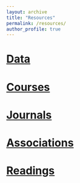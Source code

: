 ```yaml
---
layout: archive
title: "Resources"
permalink: /resources/
author_profile: true
---
```


[Data](_resources/data.md)
======


[Courses](_resources/courses.md)
======


[Journals](_resources/journals.md) 
======


[Associations](_resources/associations.md)  
======


[Readings](_resources/readings.md) 
======
